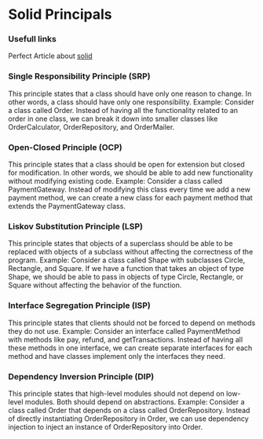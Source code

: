 # Solid Principals

### Usefull links
Perfect Article about [solid](https://blog.keytech.dev/implementing-the-solid-principles-in-laravel-a-comprehensive-example)

### Single Responsibility Principle (SRP)
This principle states that a class should have only one reason to change.
In other words, a class should have only one responsibility.
Example: Consider a class called Order. 
Instead of having all the functionality related to an order in one class, 
we can break it down into smaller classes like OrderCalculator, OrderRepository, and OrderMailer.

### Open-Closed Principle (OCP)
This principle states that a class should be open for extension but closed for modification.
In other words, we should be able to add new functionality without modifying existing code.
Example: Consider a class called PaymentGateway.
Instead of modifying this class every time we add a new payment method,
we can create a new class for each payment method that extends the PaymentGateway class.

### Liskov Substitution Principle (LSP)
This principle states that objects of a superclass should be able to be replaced with objects of a subclass without affecting the correctness of the program.
Example: Consider a class called Shape with subclasses Circle, Rectangle, and Square.
If we have a function that takes an object of type Shape, we should be able to pass in objects of type Circle, Rectangle, or Square without affecting the behavior of the function.

### Interface Segregation Principle (ISP)
This principle states that clients should not be forced to depend on methods they do not use.
Example: Consider an interface called PaymentMethod with methods like pay, refund, and getTransactions.
Instead of having all these methods in one interface, we can create separate interfaces for each method and have classes implement only the interfaces they need.

### Dependency Inversion Principle (DIP)
This principle states that high-level modules should not depend on low-level modules. Both should depend on abstractions.
Example: Consider a class called Order that depends on a class called OrderRepository. Instead of directly instantiating OrderRepository in Order, we can use dependency injection to inject an instance of OrderRepository into Order.

